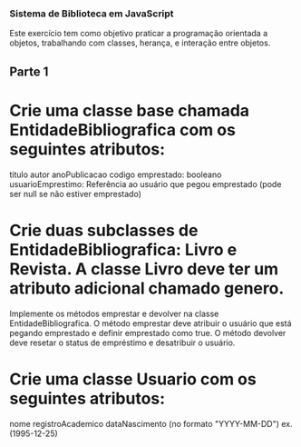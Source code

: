 ### Sistema de Biblioteca em JavaScript 



Este exercício tem como objetivo praticar a programação orientada a objetos, trabalhando com classes, herança, e interação entre objetos.





## Parte 1



# Crie uma classe base chamada EntidadeBibliografica com os seguintes atributos:

titulo
autor
anoPublicacao
codigo
emprestado: booleano
usuarioEmprestimo: Referência ao usuário que pegou emprestado (pode ser null se não estiver emprestado)


# Crie duas subclasses de EntidadeBibliografica: Livro e Revista. A classe Livro deve ter um atributo adicional chamado genero.



Implemente os métodos emprestar e devolver na classe EntidadeBibliografica. O método emprestar deve atribuir o usuário que está pegando emprestado e definir emprestado como true. O método devolver deve resetar o status de empréstimo e desatribuir o usuário.


# Crie uma classe Usuario com os seguintes atributos:



nome
registroAcademico
dataNascimento (no formato "YYYY-MM-DD") ex. (1995-12-25)